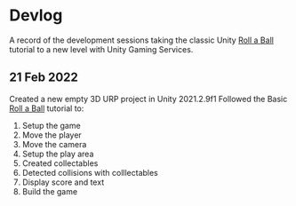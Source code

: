 # Devlog #

A record of the development sessions taking the classic Unity [Roll a Ball](https://learn.unity.com/project/roll-a-ball) tutorial to a new level with Unity Gaming Services. 

## 21 Feb 2022
Created a new empty 3D URP project in Unity 2021.2.9f1
Followed the Basic [Roll a Ball](https://learn.unity.com/project/roll-a-ball) tutorial to:
1. Setup the game
2. Move the player
3. Move the camera
4. Setup the play area
5. Created collectables
6. Detected collisions with colllectables
7. Display score and text
8. Build the game